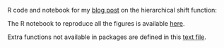 R code and notebook for my [blog post][1] on the hierarchical shift function:

The R notebook to reproduce all the figures is available [here][2]. 

Extra functions not available in packages are defined in this [text file][3].

[1]:	https://garstats.wordpress.com/2019/21/02/hsf/
[2]:	docs/hsf_demo.md
[3]:	code/functions.txt
